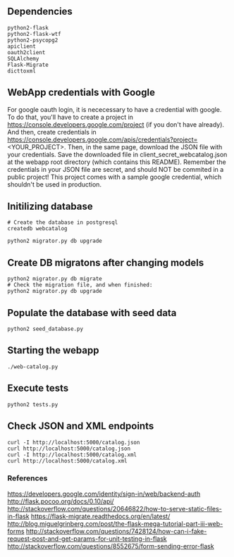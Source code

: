 
## Dependencies

```
python2-flask
python2-flask-wtf
python2-psycopg2
apiclient
oauth2client
SQLAlchemy
Flask-Migrate
dicttoxml
```

## WebApp credentials with Google

For google oauth login, it is nececessary to have a credential with google.
To do that, you'll have to create a project in https://console.developers.google.com/project (if you don't have already).
And then, create credentials in https://console.developers.google.com/apis/credentials?project=<YOUR_PROJECT>.
Then, in the same page, download the JSON file with your credentials.
Save the downloaded file in client_secret_webcatalog.json at the webapp root directory (which contains this README).
Remember the credentials in your JSON file are secret, and should NOT be commited in a public project!
This project comes with a sample google credential, which shouldn't be used in production.

## Initilizing database

```
# Create the database in postgresql
createdb webcatalog

python2 migrator.py db upgrade
```

## Create DB migratons after changing models
```
python2 migrator.py db migrate
# Check the migration file, and when finished:
python2 migrator.py db upgrade
```

## Populate the database with seed data
```
python2 seed_database.py
```

## Starting the webapp
```
./web-catalog.py
```

## Execute tests
```
python2 tests.py
```

## Check JSON and XML endpoints
```
curl -I http://localhost:5000/catalog.json
curl http://localhost:5000/catalog.json
curl -I http://localhost:5000/catalog.xml
curl http://localhost:5000/catalog.xml
```


### References
https://developers.google.com/identity/sign-in/web/backend-auth
http://flask.pocoo.org/docs/0.10/api/
http://stackoverflow.com/questions/20646822/how-to-serve-static-files-in-flask
https://flask-migrate.readthedocs.org/en/latest/
http://blog.miguelgrinberg.com/post/the-flask-mega-tutorial-part-iii-web-forms
http://stackoverflow.com/questions/7428124/how-can-i-fake-request-post-and-get-params-for-unit-testing-in-flask
http://stackoverflow.com/questions/8552675/form-sending-error-flask
